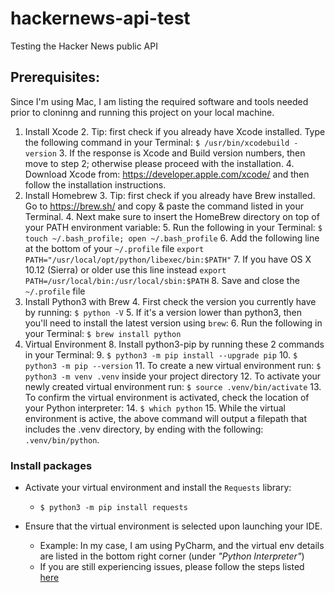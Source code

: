 # hackernews-api-test
Testing the Hacker News public API

## Prerequisites:
Since I'm using Mac, I am listing the required software and tools needed prior to cloninng and running this project on your local machine.
1. Install Xcode
   2. Tip: first check if you already have Xcode installed. Type the following command in your Terminal: `$ /usr/bin/xcodebuild -version`
      3. If the response is Xcode and Build version numbers, then move to step 2; otherwise please proceed with the installation.
   4. Download Xcode from: https://developer.apple.com/xcode/ and then follow the installation instructions.
2. Install Homebrew
   3. Tip: first check if you already have Brew installed. Go to https://brew.sh/ and copy & paste the command listed in your Terminal.
   4. Next make sure to insert the HomeBrew directory on top of your PATH environment variable:
      5. Run the following in your Terminal: `$ touch ~/.bash_profile; open ~/.bash_profile`
      6. Add the following line at the bottom of your `~/.profile` file  `export PATH="/usr/local/opt/python/libexec/bin:$PATH"`
      7. If you have OS X 10.12 (Sierra) or older use this line instead `export PATH=/usr/local/bin:/usr/local/sbin:$PATH`
   8. Save and close the `~/.profile` file
3. Install Python3 with Brew
   4. First check the version you currently have by running: `$ python -V`
   5. If it's a version lower than python3, then you'll need to install the latest version using `brew`:
      6. Run the following in your Terminal: `$ brew install python`
7. Virtual Environment
   8. Install python3-pip by running these 2 commands in your Terminal:
      9. `$ python3 -m pip install --upgrade pip`
      10. `$ python3 -m pip --version`
   11. To create a new virtual environment run: `$ python3 -m venv .venv` inside your project directory
   12. To activate your newly created virtual environment run: `$ source .venv/bin/activate`
       13. To confirm the virtual environment is activated, check the location of your Python interpreter:
           14. `$ which python`
           15. While the virtual environment is active, the above command will output a filepath that includes the .venv directory, by ending with the following: `.venv/bin/python`.

### Install packages
- Activate your virtual environment and install the `Requests` library:
  - `$ python3 -m pip install requests`

- Ensure that the virtual environment is selected upon launching your IDE.
  - Example: In my case, I am using PyCharm, and the virtual env details are listed in the bottom right corner (under _"Python Interpreter"_)
  - If you are still experiencing issues, please follow the steps listed [here](https://www.jetbrains.com/help/pycharm/configuring-python-interpreter.html#add-existing-interpreter)
    
